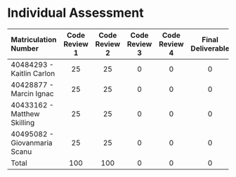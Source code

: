 # Individual Assessment 

| Matriculation Number             | Code Review 1 | Code Review 2  | Code Review 3  |  Code Review 4      | Final Deliverable |
| :--- | :---: | :---: | :---: | :---: | :---: |
| 40484293 - Kaitlin Carlon        |    25         |    25          |       0        |       0             |  0                |
| 40428877 - Marcin Ignac          |    25         |    25          |       0        |       0             |  0                | 
| 40433162 - Matthew Skilling      |    25         |    25          |       0        |       0             |  0                |
| 40495082 - Giovanmaria Scanu     |    25         |    25          |       0        |       0             |  0                |
| Total                            |    100        |    100         |       0        |       0             |  0                |

